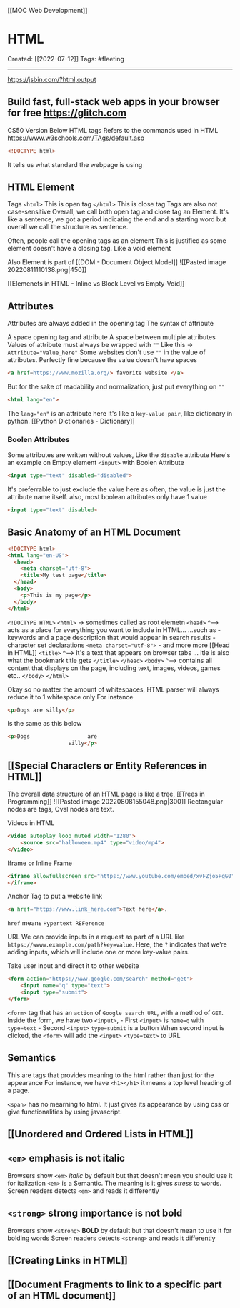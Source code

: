 [[MOC Web Development]]

# HTML
Created:  [[2022-07-12]]
Tags: #fleeting 

---
https://jsbin.com/?html,output

Build fast, full-stack web apps in your browser for free
https://glitch.com
---
CS50 Version Below
HTML tags 
Refers to the commands used in HTML
https://www.w3schools.com/TAgs/default.asp


```HTML
<!DOCTYPE html>
```
It tells us what standard the webpage is using

## HTML Element
Tags
`<html>`    This is open tag
`</html>`  This is close tag
Tags are also not case-sensitive
Overall, we call both open tag and close tag an Element. It's like a sentence, we got a period indicating the end and a starting word but overall we call the structure as sentence.

Often, people call the opening tags as an element
This is justified as some element doesn't have a closing tag. Like a void element

Also Element is part of [[DOM - Document Object Model]]
![[Pasted image 20220811110138.png|450]]

[[Elemenets in HTML - Inline vs Block Level vs Empty-Void]]



## Attributes 
Attributes are always added in the opening tag
The syntax of attribute

A space opening tag and attribute
A space between multiple attributes
Values of attribute must always be  wrapped with `""`
Like this -> `Attribute="Value_here"`
Some websites don't use `""` in the value of attributes. 
    Perfectly fine because the value doesn't have spaces
```HTML
<a href=https://www.mozilla.org/> favorite website </a>
```
But for the sake of readability and normalization, just put everything on `""`


```HTML
<html lang="en">
```
The `lang="en"` is an attribute here
It's like a `key-value pair`, like dictionary in python. [[Python Dictionaries - Dictionary]]

### Boolen Attributes
Some attributes are written without values, Like the `disable` attribute
Here's an example on Empty element `<input>` with Boolen Attribute
```HTML
<input type="text" disabled="disabled">
```

It's preferrable to just exclude the value here 
as often, the value is just the attribute name itself.
also, most boolean attributes only have 1 value
```HTML
<input type="text" disabled>
```


## Basic Anatomy of an HTML Document
```HTML
<!DOCTYPE html>
<html lang="en-US">
  <head>
    <meta charset="utf-8">
    <title>My test page</title>
  </head>
  <body>
    <p>This is my page</p>
  </body>
</html>
```
`<!DOCTYPE HTML>`
`<html>`  -> sometimes called as root elemetn
    `<head>`
        ^--> acts as a place for everything you want to include in HTML...
        ...such as
        - keywords and a page description that would appear in search results
        - character set declarations  `<meta charset="utf-8">`
        - and more more [[Head in HTML]]
            `<title>`
                ^--> It's a text that appears on browser tabs
                ... itle is also what the bookmark title gets
            `</title>`
    `</head>`
    `<body>`
        ^--> contains all content that displays on the page, including text, images, videos, games etc..
    `</body>`
`</html>`



Okay so no matter the amount of whitespaces, HTML parser will always reduce it to 1 whitespace only
For instance
```HTML
<p>Dogs are silly</p>
```
Is the same as this below
```HTML
<p>Dogs                  are
                   silly</p>
```

## [[Special Characters or Entity References in HTML]]




The overall data structure of an HTML page is 
like a tree, [[Trees in Programming]]
![[Pasted image 20220808155048.png|300]]
Rectangular nodes are tags, 
Oval nodes are text.


Videos in HTML
```HTML
<video autoplay loop muted width="1280">
    <source src="halloween.mp4" type="video/mp4">
</video>
```

Iframe or Inline Frame
```HTML
<iframe allowfullscreen src="https://www.youtube.com/embed/xvFZjo5PgG0">
</iframe>
```

Anchor Tag to put a website link
```HTML
<a href="https://www.link_here.com">Text here</a>.
```
`href` means `Hypertext REFerence` 

URL
We can provide inputs in a request as part of a URL like 
`https://wwww.example.com/path?key=value`. 
Here, the `?` indicates that we’re adding inputs, which will include one or more key-value pairs.

Take user input and direct it to other website
```HTML
<form action="https://www.google.com/search" method="get">
    <input name="q" type="text">
    <input type="submit">
</form>
```
`<form>` tag that has an `action` of `Google search URL`, with a method of `GET`.
    Inside the form, we have two `<input>`, 
        - First `<input>` is `name=q`  with `type=text` 
        - Second `<input>` `type=submit` is a button
        When second input is clicked, the `<form>` will add the `<input>` `<type=text>` to URL



## Semantics
This are tags that provides meaning to the html rather than just for the appearance
For instance, we have `<h1></h1>` it means a top level heading of a page. 

`<span>` has no mearning to html. It just gives its appearance by using css or give functionalities by using javascript. 

## [[Unordered and Ordered Lists in HTML]]

## `<em>` emphasis is not italic
Browsers show `<em>` *italic* by default but that doesn't mean you should use it for italization
`<em>` is a Semantic. The meaning is it gives *stress* to words.
Screen readers detects `<em>` and reads it differently

## `<strong>` strong importance is not bold
Browsers show `<strong>` **BOLD** by default but that doesn't mean to use it for bolding words
Screen readers detects `<strong>` and reads it differently


## [[Creating Links in HTML]]



## [[Document Fragments to link to a specific part of an HTML document]]




